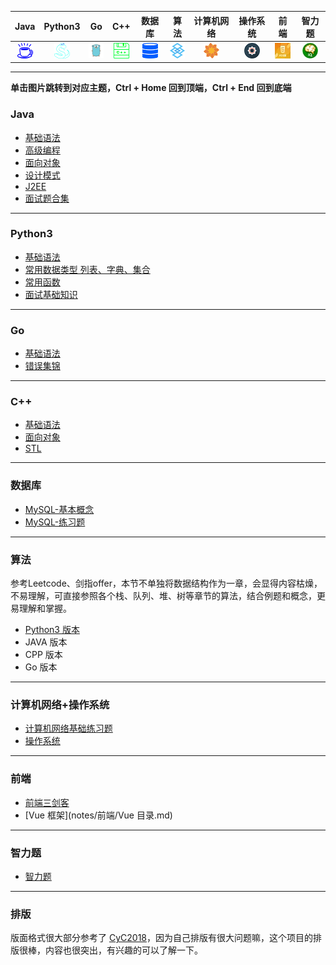| Java | Python3 | Go | C++ | 数据库| 算法 | 计算机网络  | 操作系统 | 前端 |智力题  |
|:------:|:------:|:------:|:------:|:------:|:---------:|:------:|:------:|:------:|:------:|
| <a href="#Java"><img src="pics/java.png"></a> |  <a href="#Python3"><img src="pics/python.png"></a>  | <a href="#Go"><img src="pics/go.png"></a> | <a href="#C++"><img src="pics/C++.png"></a> | <a href="#数据库"><img src="pics/DataBase.png"></a> | <a href="#算法"><img src="pics/Algorithm.png"></a> | <a href="#计算机网络"><img src="pics/Internet.png"></a> | <a href="#操作系统"><img src="pics/System.png" ></a> | <a href="#前端"><img src="pics/Web.jpg"></a> | <a href="#智力题"><img src="pics/IQ.jpg"></a> |

***
**单击图片跳转到对应主题，Ctrl + Home 回到顶端，Ctrl + End 回到底端**
<a name="Java"></a>

### Java
* [基础语法](notes/JAVA/JAVA-基础语法.md)
* [高级编程](notes/JAVA/JAVA-高级编程.md)
* [面向对象](notes/JAVA/JAVA-面向对象.md)
* [设计模式](notes/JAVA/JAVA-设计模式.md)
* [J2EE](notes/JAVA/JAVA-J2EE.md)
* [面试题合集](notes/JAVA/JAVA-面试题合集.md)
***

<a name="Python3"></a>
### Python3
* [基础语法](notes/Python/Python-基础语法.md)
* [常用数据类型 列表、字典、集合](notes/Python/Python-列表-字典-集合.md)
* [常用函数](notes/Python/Python-常用函数.md)
* [面试基础知识](notes/Python/Python-面试问题.md)
***

<a name="Go"></a>
### Go
* [基础语法](notes/Go/基础语法.md)
* [错误集锦](notes/Go/错误集锦.md)
****

<a name="C++"></a>
### C++
* [基础语法](notes/CPP/CPP-基础语法.md)
* [面向对象](notes/CPP/CPP-面向对象.md)
* [STL](notes/CPP/CPP-STL.md)
****

<a name="数据库"></a>
### 数据库
* [MySQL-基本概念](notes/数据库/数据库-MySQL-基本概念.md)
* [MySQL-练习题](notes/数据库/数据库-MySQL-练习题.md)
****

<a name="算法"></a>
### 算法
参考Leetcode、剑指offer，本节不单独将数据结构作为一章，会显得内容枯燥，不易理解，可直接参照各个栈、队列、堆、树等章节的算法，结合例题和概念，更易理解和掌握。

* [Python3 版本](notes/Python/Python-算法目录.md)
* JAVA 版本
* CPP 版本
* Go 版本
****

<a name="计算机网络"></a><a name="操作系统"></a>
### 计算机网络+操作系统
* [计算机网络基础练习题](/notes/计算机网络/计算机网络目录.md)
* [操作系统](notes/操作系统.md)
****

<a name="前端"></a>

### 前端
* [前端三剑客](notes/前端/前端发展的三个阶段.md)
* [Vue 框架](notes/前端/Vue 目录.md)
****

<a name="智力题"></a>

### 智力题
* [智力题](notes/牛客网-智力题.md)
****

### 排版
版面格式很大部分参考了 [CyC2018](https://cyc2018.github.io/CS-Notes)，因为自己排版有很大问题嘛，这个项目的排版很棒，内容也很突出，有兴趣的可以了解一下。
